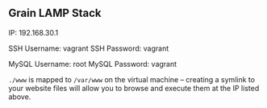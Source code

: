 ## Grain LAMP Stack

IP: 192.168.30.1

SSH Username: vagrant
SSH Password: vagrant

MySQL Username: root
MySQL Password: vagrant

`./www` is mapped to `/var/www` on the virtual machine – creating a symlink
to your website files will allow you to browse and execute them at the IP
listed above.
